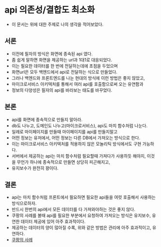 # api 의존성/결합도 최소화
* 이 문서는 위에 대한 주제로 나의 생각을 적어보았다.

## 서론
* 이전에 필자의 방식은 화면에 종속된 api 였다.
* 좀 쉽게 말하면 화면을 제공하는 url과 1대1로 대응되었다.
* 이는 필요한 데이터를 한 번에 전달하는데에 초점을 두었으며
* 화면url은 모두 백엔드에서 api로 전달하는 식으로 만들었다.
* 그러나 백엔드와 프론트엔드를 나눈 현대의 방식에 이런 방법은 좋지 않았고,
* 마이크로서비스 아키텍처를 통해서 여러 api를 호출함으로써 오는 유연함과
* 정보의 다양성은 필자의 api를 바라보는 태도를 바꾸었다.

## 본론
* api를 화면에 종속적으로 만들지 말아라. 
* db도 나누고, 도메인도 나누고(마이크로서비스), api도 마치 함수처럼 나눈다. 
* 일례로 마이페이지를 만들때 마이페이지를 api를 만들지말고 
* 어떤 정보는 유저에서, 어떤 정보는 다른 DB에서 가져오는 방식으로 한다.
* 이는 마이크로서비스 아키텍처를 적용하지 않은 모놀리틱 방식에서도 구현 가능하다.
* 서버에서 제공하는 api는 마치 함수처럼 필요할때 가져다가 사용하듯 해야지, 이것을 무언가 하나에 종속적으로 만들면 상당히 피곤해지고,
* 유지보수가 완전히 꽝이다.

## 결론
* api는 마치 함수처럼 프론트에서 필요하면 필요한 api들을 여럿 호출해서 사용하는 방식으로하자.
* 반드시 한번의 api에서 모든 데이터를 다 가져와야하는 것은 좋지 않다.
* 쿠팡의 사례를 볼때 api를 필요한 부분에서 요청하여 가져오는 방식은 유지보수, 유연한 데이터 제공에 있어 아주 효과적이다.
* 제공하는 데이터의 양이 많아질 수록, 위와 같은 방법은 관리에 아주 효과적이고, 유연하다.
* [쿠팡의 사례](https://medium.com/coupang-engineering/%EB%8C%80%EC%9A%A9%EB%9F%89-%ED%8A%B8%EB%9E%98%ED%94%BD-%EC%B2%98%EB%A6%AC%EB%A5%BC-%EC%9C%84%ED%95%9C-%EC%BF%A0%ED%8C%A1%EC%9D%98-%EB%B0%B1%EC%97%94%EB%93%9C-%EC%A0%84%EB%9E%B5-184f7fdb1367)